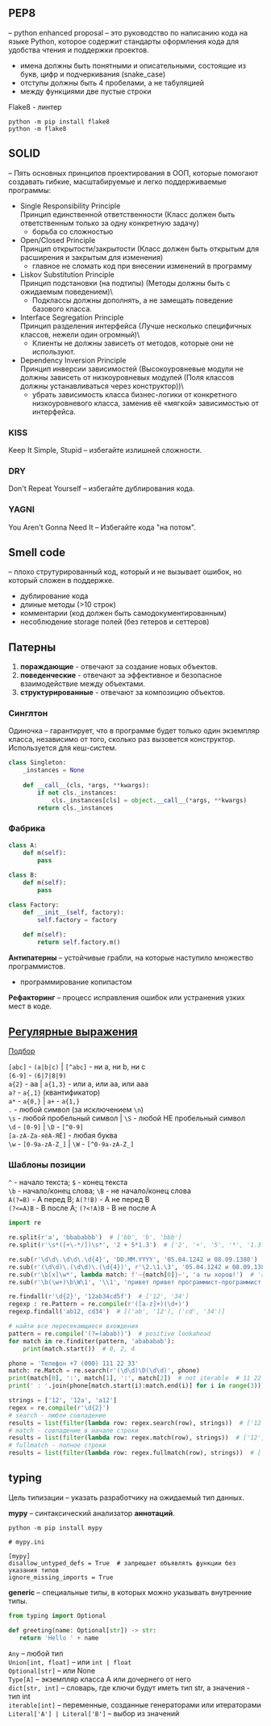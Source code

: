 ## PEP8

– python enhanced proposal – это руководство по написанию кода на языке Python,
которое содержит стандарты оформления кода для удобства чтения и поддержки проектов.

* имена должны быть понятными и описательными, состоящие из букв, цифр и подчеркивания (snake_case)
* отступы должны быть 4 пробелами, а не табуляцией
* между функциями две пустые строки

Flake8 - линтер

```shell
python -m pip install flake8
python -m flake8
```

## SOLID

– Пять основных принципов проектирования в ООП, которые помогают создавать гибкие, масштабируемые и легко поддерживаемые программы:

* Single Responsibility Principle \
    Принцип единственной ответственности (Класс должен быть ответственным только за одну конкретную задачу)
    - борьба со сложностью
* Open/Closed Principle \
    Принцип открытости/закрытости (Класс должен быть открытым для расширения и закрытым для изменения)
    - главное не сломать код при внесении изменений в программу
* Liskov Substitution Principle \
    Принцип подстановки (на подтипы) (Методы должны быть с ожидаемым поведением)\
    - Подклассы должны дополнять, а не замещать поведение базового класса.
* Interface Segregation Principle \
    Принцип разделения интерфейса (Лучше несколько специфичных классов, нежели один огромный)\
    - Клиенты не должны зависеть от методов, которые они не используют.
* Dependency Inversion Principle \
    Принцип инверсии зависимостей (Высокоуровневые модули не должны зависеть от низкоуровневых модулей (Поля классов должны устанавливаться через конструктор))\
    - убрать зависимость класса бизнес-логики от конкретного низкоуровневого класса, заменив её «мягкой» зависимостью от интерфейса.

### KISS

Keep It Simple, Stupid – избегайте излишней сложности.

### DRY

Don't Repeat Yourself –  избегайте дублирования кода.

### YAGNI

You Aren't Gonna Need It – Избегайте кода "на потом".


## Smell code

– плохо струтурированный код, который и не вызывает ошибок, но который сложен в поддержке.

* дублирование кода
* длиные методы (>10 строк)
* комментарии (код должен быть самодокументированным)
* несоблюдение storage полей (без гетеров и сеттеров)

## Патерны

1. **пораждающие** - отвечают за создание новых объектов.
2. **поведенческие** - отвечают за эффективное и безопасное взаимодействие между объектами.
3. **структурированные** - отвечают за композицию объектов.

### Синглтон

Одиночка – гарантирует, что в программе будет только один экземпляр класса, независимо от того, сколько раз вызовется конструктор.\
Используется для кеш-систем.

```python
class Singleton:
    _instances = None
    
    def __call__(cls, *args, **kwargs):
        if not cls._instances:
            cls._instances[cls] = object.__call__(*args, **kwargs)
        return cls._instances
```

### Фабрика

```python
class A:
    def m(self):
        pass
        
class B:
    def m(self):
        pass

class Factory:
    def __init__(self, factory):
        self.factory = factory
    
    def m(self):
        return self.factory.m()
```

**Антипатерны** – устойчивые грабли, на которые наступило множество программистов.

* программирование копипастом

**Рефакторинг** – процесс исправления ошибок или устранения узких мест в коде.


## [Регулярные выражения](https://cheatography.com/davechild/cheat-sheets/regular-expressions/)

[Подбор](https://regex101.com/)

`[abc]` - `(a|b|c)` | `[^abc]` - ни a, ни b, ни c\
`[6-9]` - `(6|7|8|9)`\
`a{2}` - aa | `a{1,3}` - или a, или aa, или aaa\
`a?` - `a{,1}` (квантификатор)\
`a*` - `a{0,}` | `a+` - `a{1,}`\
`.` - любой символ (за исключением `\n`)\
`\s` - любой пробельный символ | `\S` - любой НЕ пробельный символ\
`\d` - `[0-9]` | `\D` - `[^0-9]`\
`[a-zA-Zа-яёА-ЯЁ]` - любая буква\
`\w` - `[0-9a-zA-Z_]` | `\W` - `[^0-9a-zA-Z_]`

### Шаблоны позиции
`^` - начало текста; `$` - конец текста\
`\b` - начало/конец слова; `\B` - не начало/конец слова\
`A(?=B)` - A перед B; `A(?!B)` - A не перед B\
`(?<=A)B` - B после A; `(?<!A)B` - B не после A

```python
import re

re.split(r'a', 'bbababbb')  # ['bb', 'b', 'bbb']
re.split(r'\s*([+\-*/])\s*', '2 + 5*1.3')  # ['2', '+', '5', '*', '1.3']

re.sub(r'\d\d\.\d\d\.\d{4}', 'DD.MM.YYYY', '05.04.1242 и 08.09.1380')  # 'DD.MM.YYYY и DD.MM.YYYY'
re.sub(r'(\d\d)\.(\d\d)\.(\d{4})', r'\2.\1.\3', '05.04.1242 и 08.09.1380')  # '04.05.1242 и 09.08.1380'
re.sub(r'\b[х]\w*', lambda match: f'~{match[0]}~', 'а ты хорош!')  # 'а ты ~хорош~!'
re.sub(r'\b(\w+)\b\W\1', '\\1', 'привет привет программист-программист')  # привет программист \\ так как не r''

re.findall(r'\d{2}', '12ab34cd5f')  # ['12', '34']
regexp : re.Pattern = re.compile(r'([a-z]+)(\d+)')
regexp.findall('ab12, cd34')  # [('ab', '12'), ('cd', '34')]

# найти все пересекающиеся вхождения
pattern = re.compile('(?=(abab))')  # positive lookahead 
for match in re.finditer(pattern, 'abababab'):
    print(match.start())  # 0, 2, 4

phone = 'Телефон +7 (000) 111 22 33'
match: re.Match = re.search(r'(\d\d)\D(\d\d)', phone)
print(match[0], ':', match[1], ':', match[2])  # not iterable  # 11 22 : 11 : 22
print(' : '.join(phone[match.start(i):match.end(i)] for i in range(3)))  # 11 22 : 11 : 22

strings = ['12', '12a', 'a12']
regex = re.compile(r'\d{2}')
# search - любое совпадение
results = list(filter(lambda row: regex.search(row), strings))  # ['12', '12a', 'a12']
# match - совпадение в начале строки
results = list(filter(lambda row: regex.match(row), strings))  # ['12', '12a']
# fullmatch - полное строки
results = list(filter(lambda row: regex.fullmatch(row), strings))  # ['12']
```


## typing

Цель типизации – указать разработчику на ожидаемый тип данных.

**mypy** – синтаксический анализатор **аннотаций**.

```shell
python -m pip install mypy
```

```
# mypy.ini

[mypy]
disallow_untyped_defs = True  # запрещает объявлять функции без указания типов
ignore_missing_imports = True
```

**generic** – специальные типы, в которых можно указывать внутренние типы.

```python
from typing import Optional

def greeting(name: Optional[str]) -> str:
   return 'Hello ' + name
```

`Any` – любой тип\
`Union[int, float]` – или `int | float`\
`Optional[str]` – или None\
`Type[A]` – экземпляр класса A или дочернего от него\
`dict[str, int]` – словарь, где ключи будут иметь тип str, а значения - тип int\
`iterable[int]` – переменные, созданные генераторами или итераторами\
`Literal['A'] | Literal['B']` – выбор из значений
